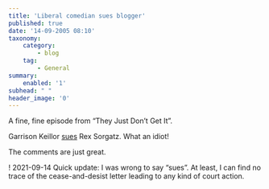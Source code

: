 ```yaml
---
title: 'Liberal comedian sues blogger'
published: true
date: '14-09-2005 08:10'
taxonomy:
    category:
        - blog
    tag:
        - General
summary:
    enabled: '1'
subhead: " "
header_image: '0'
---
```


A fine, fine episode from “They Just Don’t Get It”.

Garrison Keillor [sues](http://www.mnspeak.com/mnspeak/archive/post-733.cfm) Rex Sorgatz. What an idiot!

The comments are just great.


! 2021-09-14 Quick update: I was wrong to say “sues”. At least, I can find no trace of the cease-and-desist letter leading to any kind of court action.
